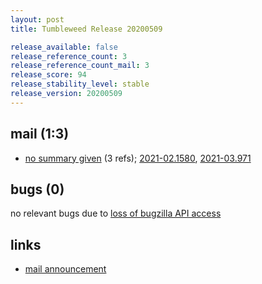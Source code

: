 ```yaml
---
layout: post
title: Tumbleweed Release 20200509

release_available: false
release_reference_count: 3
release_reference_count_mail: 3
release_score: 94
release_stability_level: stable
release_version: 20200509
---
```


## mail (1:3)

- [no summary given](https://github.com/boombatower/tumbleweed-review/issues/10) (3 refs); [2021-02.1580](https://github.com/boombatower/tumbleweed-review/issues/10), [2021-03.971](https://github.com/boombatower/tumbleweed-review/issues/10)

## bugs (0)

<!--more-->

no relevant bugs due to [loss of bugzilla API access](https://bugzilla.opensuse.org/show_bug.cgi?id=1157722)



## links

- [mail announcement](https://github.com/boombatower/tumbleweed-review/issues/10)
